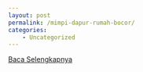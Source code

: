 ```yaml
---
layout: post
permalink: /mimpi-dapur-rumah-bocor/
categories:
    - Uncategorized
---
```


[Baca Selengkapnya](/08)